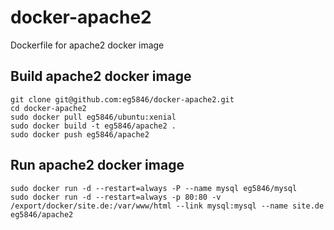 # docker-apache2
Dockerfile for apache2 docker image

## Build apache2 docker image
```
git clone git@github.com:eg5846/docker-apache2.git
cd docker-apache2
sudo docker pull eg5846/ubuntu:xenial
sudo docker build -t eg5846/apache2 .
sudo docker push eg5846/apache2
```

## Run apache2 docker image
```
sudo docker run -d --restart=always -P --name mysql eg5846/mysql
sudo docker run -d --restart=always -p 80:80 -v /export/docker/site.de:/var/www/html --link mysql:mysql --name site.de eg5846/apache2
```
